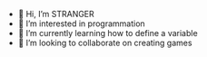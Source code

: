 - 👀  Hi, I’m STRANGER
- 💞️  I’m interested in programmation
- 🌱  I’m currently learning how to define a variable
- 👀  I’m looking to collaborate on creating games
